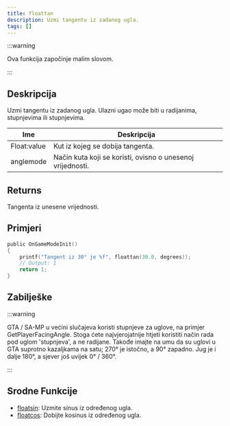 ```yaml
---
title: floattan
description: Uzmi tangentu iz zadanog ugla.
tags: []
---
```


:::warning

Ova funkcija započinje malim slovom.

:::

## Deskripcija

Uzmi tangentu iz zadanog ugla. Ulazni ugao može biti u radijanima, stupnjevima ili stupnjevima.

| Ime         | Deskripcija                                                |
| ----------- | ---------------------------------------------------------- |
| Float:value | Kut iz kojeg se dobija tangenta.                           |
| anglemode   | Način kuta koji se koristi, ovisno o unesenoj vrijednosti. |

## Returns

Tangenta iz unesene vrijednosti.

## Primjeri

```c
public OnGameModeInit()
{
    printf("Tangent iz 30° je %f", floattan(30.0, degrees));
    // Output: 1
    return 1;
}
```

## Zabilješke

:::warning

GTA / SA-MP u većini slučajeva koristi stupnjeve za uglove, na primjer GetPlayerFacingAngle. Stoga ćete najvjerojatnije htjeti koristiti način rada pod uglom 'stupnjeva', a ne radijane. Takođe imajte na umu da su uglovi u GTA suprotno kazaljkama na satu; 270° je istočno, a 90° zapadno. Jug je i dalje 180°, a sjever još uvijek 0° / 360°.

:::

## Srodne Funkcije

- [floatsin](floatsin): Uzmite sinus iz određenog ugla.
- [floatcos](floatcos): Dobijte kosinus iz određenog ugla.

